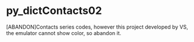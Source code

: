 py_dictContacts02
=================

[ABANDON]Contacts series codes, however this project developed by VS, the emulator cannot show color, so abandon it.

